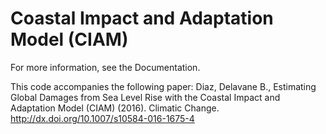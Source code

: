 # Coastal Impact and Adaptation Model (CIAM)

For more information, see the Documentation.


This code accompanies the following paper: Diaz, Delavane B., Estimating Global Damages from Sea Level Rise with the Coastal Impact and Adaptation Model (CIAM) (2016). Climatic Change. http://dx.doi.org/10.1007/s10584-016-1675-4
